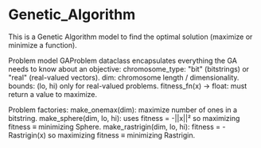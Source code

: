 # Genetic_Algorithm
This is a Genetic Algorithm model to find the optimal solution (maximize or minimize a function).

Problem model
GAProblem dataclass encapsulates everything the GA needs to know about an objective:
chromosome_type: "bit" (bitstrings) or "real" (real-valued vectors).
dim: chromosome length / dimensionality.
bounds: (lo, hi) only for real-valued problems.
fitness_fn(x) -> float: must return a value to maximize.

Problem factories:
make_onemax(dim): maximize number of ones in a bitstring.
make_sphere(dim, lo, hi): uses fitness = -||x||² so maximizing fitness ≡ minimizing Sphere.
make_rastrigin(dim, lo, hi): fitness = -Rastrigin(x) so maximizing fitness ≡ minimizing Rastrigin.
